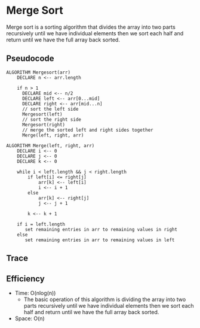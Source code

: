 # Merge Sort 
Merge sort is a sorting algorithm that divides the array into two parts recursively until we have individual elements then we sort each half and return until we have the full array back sorted.

## Pseudocode
````
ALGORITHM Mergesort(arr)
    DECLARE n <-- arr.length

    if n > 1
      DECLARE mid <-- n/2
      DECLARE left <-- arr[0...mid]
      DECLARE right <-- arr[mid...n]
      // sort the left side
      Mergesort(left)
      // sort the right side
      Mergesort(right)
      // merge the sorted left and right sides together
      Merge(left, right, arr)

ALGORITHM Merge(left, right, arr)
    DECLARE i <-- 0
    DECLARE j <-- 0
    DECLARE k <-- 0

    while i < left.length && j < right.length
        if left[i] <= right[j]
            arr[k] <-- left[i]
            i <-- i + 1
        else
            arr[k] <-- right[j]
            j <-- j + 1

        k <-- k + 1

    if i = left.length
       set remaining entries in arr to remaining values in right
    else
       set remaining entries in arr to remaining values in left
````
## Trace


## Efficiency
- Time: O(nlog(n))
  - The basic operation of this algorithm is dividing the array into two parts recursively until we have individual elements then we sort each half and return until we have the full array back sorted. 
- Space: O(n)
  
